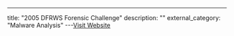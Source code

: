 ---
title: "2005 DFRWS Forensic Challenge"
description: ""
external_category: "Malware Analysis"
---[Visit Website](https://github.com/dfrws/dfrws2005-challenge)

